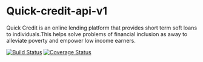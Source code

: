 # Quick-credit-api-v1
Quick Credit is an online lending platform that provides short term soft loans to individuals.This helps solve problems of financial inclusion as away to alleviate poverty and empower low income earners. 

[![Build Status](https://travis-ci.org/swaibat/Quick-credit-api-v1.svg?branch=develop)](https://travis-ci.org/swaibat/Quick-credit-api-v1)
[![Coverage Status](https://coveralls.io/repos/github/swaibat/Quick-credit-api-v1/badge.svg?branch=develop)](https://coveralls.io/github/swaibat/Quick-credit-api-v1?branch=develop)